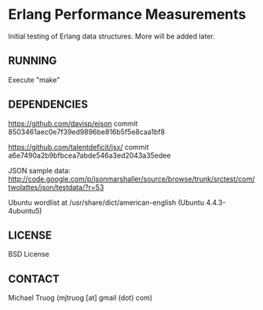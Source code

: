# Erlang Performance Measurements

Initial testing of Erlang data structures.  More will be added later.

## RUNNING

Execute "make"

## DEPENDENCIES

https://github.com/davisp/ejson
commit 8503461aec0e7f39ed9896be816b5f5e8caa1bf8

https://github.com/talentdeficit/jsx/
commit a6e7490a2b9bfbcea7abde546a3ed2043a35edee

JSON sample data:
http://code.google.com/p/jsonmarshaller/source/browse/trunk/srctest/com/twolattes/json/testdata/?r=53

Ubuntu wordlist at /usr/share/dict/american-english (Ubuntu 4.4.3-4ubuntu5)

## LICENSE

BSD License

## CONTACT

Michael Truog (mjtruog [at] gmail (dot) com)

